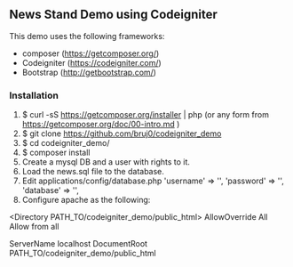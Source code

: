 ## News Stand Demo using Codeigniter

This demo uses the following frameworks:

* composer (https://getcomposer.org/)
* Codeigniter (https://codeigniter.com/)
* Bootstrap (http://getbootstrap.com/)

### Installation

1. $ curl -sS https://getcomposer.org/installer | php (or any form from https://getcomposer.org/doc/00-intro.md )
2. $ git clone https://github.com/bruj0/codeigniter_demo
3. $ cd codeigniter_demo/
4. $ composer install
5. Create a mysql DB and a user with rights to it.
7. Load the news.sql file to the database.
6. Edit applications/config/database.php
'username' => '',
'password' => '',
'database' => '',
8. Configure apache as the following:

<VirtualHost IP:80>

<Directory PATH_TO/codeigniter_demo/public_html>
    AllowOverride All
    Allow from all
</Directory>

ServerName localhost
DocumentRoot PATH_TO/codeigniter_demo/public_html
</VirtualHost>
